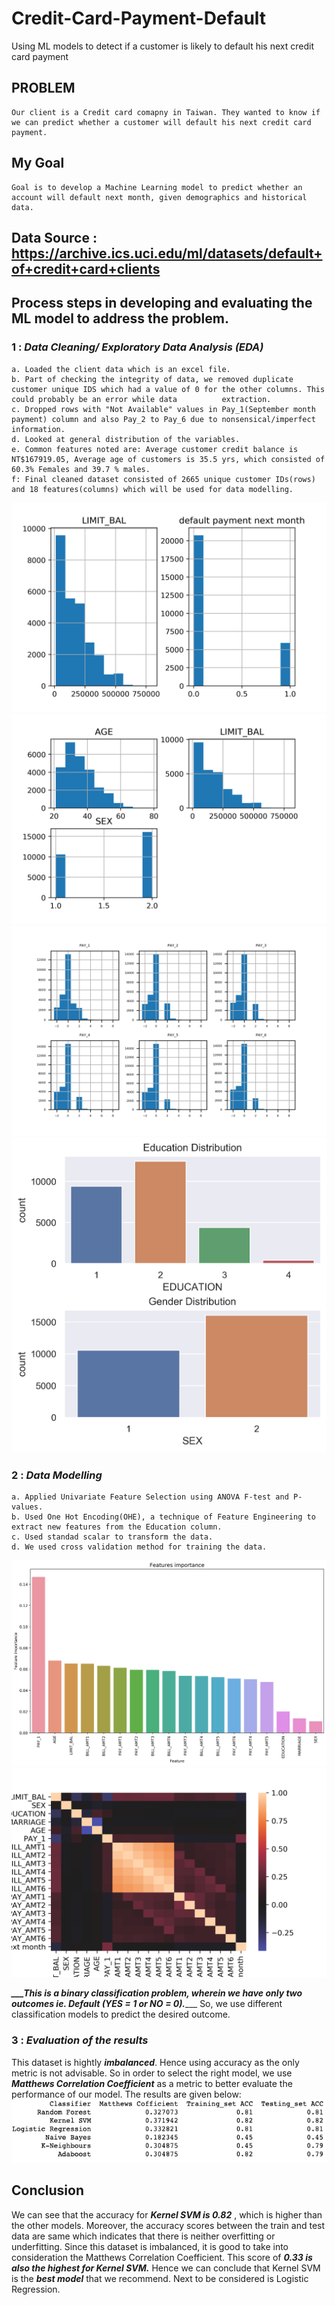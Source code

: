 # Credit-Card-Payment-Default
Using ML models to detect if a customer is likely to default his next credit card payment
## PROBLEM 
    Our client is a Credit card comapny in Taiwan. They wanted to know if we can predict whether a customer will default his next credit card payment.
## My Goal
    Goal is to develop a Machine Learning model to predict whether an account will default next month, given demographics and historical data.  
## Data Source : https://archive.ics.uci.edu/ml/datasets/default+of+credit+card+clients
## Process steps in developing and evaluating the ML model to address the problem.
### 1 : ___Data Cleaning/ Exploratory Data Analysis (EDA)___
    a. Loaded the client data which is an excel file.
    b. Part of checking the integrity of data, we removed duplicate customer unique IDS which had a value of 0 for the other columns. This could probably be an error while data          extraction.
    c. Dropped rows with "Not Available" values in Pay_1(September month payment) column and also Pay_2 to Pay_6 due to nonsensical/imperfect information.
    d. Looked at general distribution of the variables.
    e. Common features noted are: Average customer credit balance is NT$167919.05, Average age of customers is 35.5 yrs, which consisted of 60.3% Females and 39.7 % males.
    f: Final cleaned dataset consisted of 2665 unique customer IDs(rows) and 18 features(columns) which will be used for data modelling.
![Distribution of Limit_bal and Default payment next month columns](Images/figure1.png 'Distribution of Limit_bal and Default payment next month columns')
![Distribution Plots](Images/figure2.png 'Distribution plots')
![Distribution plots of Payments](Images/figure3.png 'Distribution plots of Payments')
![Distribution of Education and SEX](Images/figure4.png 'Dsitribution plots of Education and Sex')
### 2 : ___Data Modelling___
    a. Applied Univariate Feature Selection using ANOVA F-test and P-values.
    b. Used One Hot Encoding(OHE), a technique of Feature Engineering to extract new features from the Education column.
    c. Used standad scalar to transform the data.
    d. We used cross validation method for training the data.
    
!['Feature Importance'](Images/figure6.png 'Feature importance')
![Correlation Heatmap](Images/figure7.png 'Correlation HeatMap')


***___This is a binary classification problem, wherein we have only two outcomes ie. Default (YES = 1 or NO = 0).***___  So, we use different classification models to predict the desired outcome.


### 3 : ___Evaluation of the results___
   This dataset is hightly ***imbalanced***. Hence using accuracy as the only metric is not advisable. So in order to select the right model, we use ***Matthews Correlation          Coefficient*** as a metric to better evaluate the performance of our model. The results are given below:
![Evaluation Results](Images/figure8.png)

## Conclusion
   We can see that the accuracy for ***Kernel SVM is 0.82*** , which is higher than the other models. Moreover, the accuracy scores between the train and test data are same which    indicates that there is neither overfitting or underfitting. Since this dataset is imbalanced, it is good to take into consideration the Matthews Correlation Coefficient. This    score of ***0.33 is also the highest for Kernel SVM.*** Hence we can conclude that Kernel SVM is the ***best model*** that we recommend. Next to be considered is Logistic          Regression.
